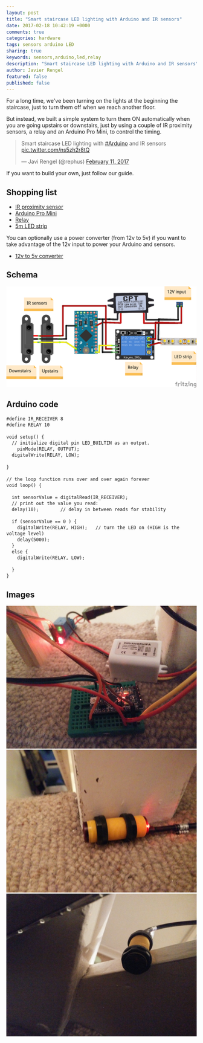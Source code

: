 ```yaml
---
layout: post
title: "Smart staircase LED lighting with Arduino and IR sensors"
date: 2017-02-18 10:42:19 +0000
comments: true
categories: hardware
tags: sensors arduino LED
sharing: true
keywords: sensors,arduino,led,relay
description: "Smart staircase LED lighting with Arduino and IR sensors"
author: Javier Rengel
featured: false
published: false
---
```


For a long time, we've been turning on the lights at the beginning the staircase,
just to turn them off when we reach another floor.

But instead, we built a simple system to turn them ON automatically when you are going upstairs or downstairs,
just by using a couple of IR proximity sensors, a relay and an Arduino Pro Mini, to control the timing.

<!--more-->

<blockquote class="twitter-tweet" data-lang="en"><p lang="en" dir="ltr">Smart staircase LED lighting with <a href="https://twitter.com/hashtag/Arduino?src=hash">#Arduino</a> and IR sensors <a href="https://t.co/ns5zh2r8tQ">pic.twitter.com/ns5zh2r8tQ</a></p>&mdash; Javi Rengel (@rephus) <a href="https://twitter.com/rephus/status/830460205699854336">February 11, 2017</a></blockquote>
<script async src="//platform.twitter.com/widgets.js" charset="utf-8"></script>

If you want to build your own, just follow our guide.

## Shopping list

* [IR proximity sensor](https://www.aliexpress.com/item/Smart-car-robot-E18-D80NK-infrared-obstacle-avoidance-sensor-proximity-switch-3-80cm-adjustable-Free-Shipping/32396659854.html)
* [Arduino Pro Mini](https://www.aliexpress.com/item/Free-Shipping-new-version-2pcs-lot-Pro-Mini-328-Mini-ATMEGA328-5V-16MHz-for-Arduino/1731218090.html)
* [Relay](https://www.aliexpress.com/item/1pc-1-Channel-5V-Optocoupler-Driver-Relay-Module-High-Level-for-Arduino-top-quality/32638202870.html)
* [5m LED strip](https://www.aliexpress.com/item/Free-Shipping-SMD5050-12V-flexible-light-60-leds-m-LED-strips-5m-lot-White-Blue-Green/1599651146.html)

You can optionally use a power converter (from 12v to 5v) if you want to take advantage of the 12v input to power your Arduino and sensors.

* [12v to 5v converter](https://www.aliexpress.com/item/1Pc-DC-to-DC-12V-to-5V-3A-15W-Auto-Car-Power-Converter-Regulator-Adapter-for/32702720703.html)

## Schema

![schema](/images/posts/2017-02-18-stair-lights/schema.png)

## Arduino code

```
#define IR_RECEIVER 8
#define RELAY 10

void setup() {
  // initialize digital pin LED_BUILTIN as an output.
    pinMode(RELAY, OUTPUT);
  digitalWrite(RELAY, LOW);

}

// the loop function runs over and over again forever
void loop() {

  int sensorValue = digitalRead(IR_RECEIVER);
  // print out the value you read:
  delay(10);        // delay in between reads for stability

  if (sensorValue == 0 ) {
    digitalWrite(RELAY, HIGH);   // turn the LED on (HIGH is the voltage level)
    delay(5000);
  }
  else {
    digitalWrite(RELAY, LOW);

  }
}
```

## Images

![arduino](/images/posts/2017-02-18-stair-lights/arduino.jpg)
![upstairs](/images/posts/2017-02-18-stair-lights/upstairs.jpg)
![downstairs](/images/posts/2017-02-18-stair-lights/downstairs.jpg)
